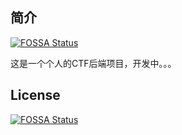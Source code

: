 ## 简介
[![FOSSA Status](https://app.fossa.com/api/projects/git%2Bgithub.com%2Fby-retrograde%2FCTF-Learn.svg?type=shield)](https://app.fossa.com/projects/git%2Bgithub.com%2Fby-retrograde%2FCTF-Learn?ref=badge_shield)

这是一个个人的CTF后端项目，开发中。。。

## License
[![FOSSA Status](https://app.fossa.com/api/projects/git%2Bgithub.com%2Fby-retrograde%2FCTF-Learn.svg?type=large)](https://app.fossa.com/projects/git%2Bgithub.com%2Fby-retrograde%2FCTF-Learn?ref=badge_large)